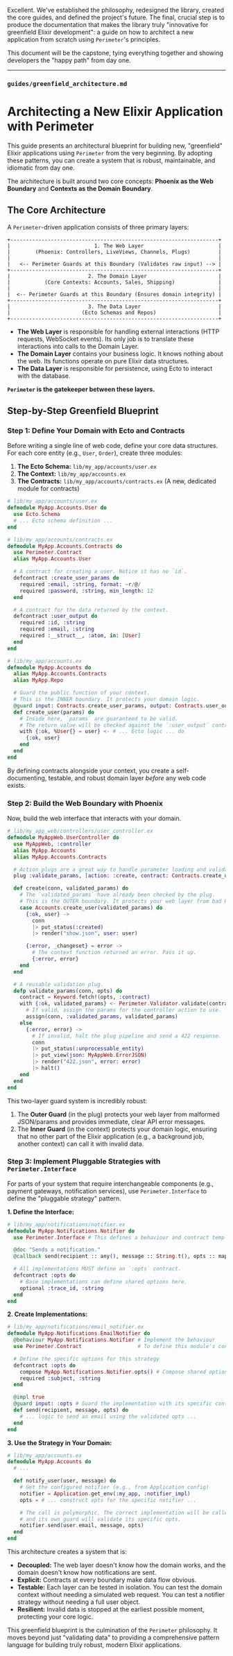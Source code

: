 Excellent. We've established the philosophy, redesigned the library, created the core guides, and defined the project's future. The final, crucial step is to produce the documentation that makes the library truly "innovative for greenfield Elixir development": a guide on how to architect a new application from scratch using `Perimeter`'s principles.

This document will be the capstone, tying everything together and showing developers the "happy path" from day one.

---

### `guides/greenfield_architecture.md`

# Architecting a New Elixir Application with Perimeter

This guide presents an architectural blueprint for building new, "greenfield" Elixir applications using `Perimeter` from the very beginning. By adopting these patterns, you can create a system that is robust, maintainable, and idiomatic from day one.

The architecture is built around two core concepts: **Phoenix as the Web Boundary** and **Contexts as the Domain Boundary**.

## The Core Architecture

A `Perimeter`-driven application consists of three primary layers:

```
+-------------------------------------------------------------------+
|                           1. The Web Layer                        |
|        (Phoenix: Controllers, LiveViews, Channels, Plugs)         |
|                                                                   |
|   <-- Perimeter Guards at this Boundary (Validates raw input) --> |
+-------------------------------------------------------------------+
|                         2. The Domain Layer                       |
|           (Core Contexts: Accounts, Sales, Shipping)              |
|                                                                   |
|  <-- Perimeter Guards at this Boundary (Ensures domain integrity) |
+-------------------------------------------------------------------+
|                         3. The Data Layer                         |
|                       (Ecto Schemas and Repos)                    |
+-------------------------------------------------------------------+
```

-   **The Web Layer** is responsible for handling external interactions (HTTP requests, WebSocket events). Its only job is to translate these interactions into calls to the Domain Layer.
-   **The Domain Layer** contains your business logic. It knows nothing about the web. Its functions operate on pure Elixir data structures.
-   **The Data Layer** is responsible for persistence, using Ecto to interact with the database.

**`Perimeter` is the gatekeeper between these layers.**

## Step-by-Step Greenfield Blueprint

### Step 1: Define Your Domain with Ecto and Contracts

Before writing a single line of web code, define your core data structures. For each core entity (e.g., `User`, `Order`), create three modules:

1.  **The Ecto Schema:** `lib/my_app/accounts/user.ex`
2.  **The Context:** `lib/my_app/accounts.ex`
3.  **The Contracts:** `lib/my_app/accounts/contracts.ex` (A new, dedicated module for contracts)

```elixir
# lib/my_app/accounts/user.ex
defmodule MyApp.Accounts.User do
  use Ecto.Schema
  # ... Ecto schema definition ...
end

# lib/my_app/accounts/contracts.ex
defmodule MyApp.Accounts.Contracts do
  use Perimeter.Contract
  alias MyApp.Accounts.User

  # A contract for creating a user. Notice it has no `id`.
  defcontract :create_user_params do
    required :email, :string, format: ~r/@/
    required :password, :string, min_length: 12
  end

  # A contract for the data returned by the context.
  defcontract :user_output do
    required :id, :string
    required :email, :string
    required :__struct__, :atom, in: [User]
  end
end

# lib/my_app/accounts.ex
defmodule MyApp.Accounts do
  alias MyApp.Accounts.Contracts
  alias MyApp.Repo

  # Guard the public function of your context.
  # This is the INNER boundary. It protects your domain logic.
  @guard input: Contracts.create_user_params, output: Contracts.user_output
  def create_user(params) do
    # Inside here, `params` are guaranteed to be valid.
    # The return value will be checked against the `:user_output` contract.
    with {:ok, %User{} = user} <- # ... Ecto logic ... do
      {:ok, user}
    end
  end
end
```
By defining contracts alongside your context, you create a self-documenting, testable, and robust domain layer *before* any web code exists.

### Step 2: Build the Web Boundary with Phoenix

Now, build the web interface that interacts with your domain.

```elixir
# lib/my_app_web/controllers/user_controller.ex
defmodule MyAppWeb.UserController do
  use MyAppWeb, :controller
  alias MyApp.Accounts
  alias MyApp.Accounts.Contracts

  # Action plugs are a great way to handle parameter loading and validation.
  plug :validate_params, [action: :create, contract: Contracts.create_user_params] when action in [:create]

  def create(conn, validated_params) do
    # The `validated_params` have already been checked by the plug.
    # This is the OUTER boundary. It protects your web layer from bad HTTP requests.
    case Accounts.create_user(validated_params) do
      {:ok, user} ->
        conn
        |> put_status(:created)
        |> render("show.json", user: user)

      {:error, _changeset} = error ->
        # The context function returned an error. Pass it up.
        {:error, error}
    end
  end

  # A reusable validation plug.
  defp validate_params(conn, opts) do
    contract = Keyword.fetch!(opts, :contract)
    with {:ok, validated_params} <- Perimeter.Validator.validate(contract, :input, conn.params) do
      # If valid, assign the params for the controller action to use.
      assign(conn, :validated_params, validated_params)
    else
      {:error, error} ->
        # If invalid, halt the plug pipeline and send a 422 response.
        conn
        |> put_status(:unprocessable_entity)
        |> put_view(json: MyAppWeb.ErrorJSON)
        |> render("422.json", error: error)
        |> halt()
    end
  end
end
```
This two-layer guard system is incredibly robust:
1.  The **Outer Guard** (in the plug) protects your web layer from malformed JSON/params and provides immediate, clear API error messages.
2.  The **Inner Guard** (in the context) protects your domain logic, ensuring that no other part of the Elixir application (e.g., a background job, another context) can call it with invalid data.

### Step 3: Implement Pluggable Strategies with `Perimeter.Interface`

For parts of your system that require interchangeable components (e.g., payment gateways, notification services), use `Perimeter.Interface` to define the "pluggable strategy" pattern.

**1. Define the Interface:**

```elixir
# lib/my_app/notifications/notifier.ex
defmodule MyApp.Notifications.Notifier do
  use Perimeter.Interface # This defines a behaviour and contract template

  @doc "Sends a notification."
  @callback send(recipient :: any(), message :: String.t(), opts :: map()) :: :ok | {:error, term()}

  # All implementations MUST define an `:opts` contract.
  defcontract :opts do
    # Base implementations can define shared options here.
    optional :trace_id, :string
  end
end
```

**2. Create Implementations:**

```elixir
# lib/my_app/notifications/email_notifier.ex
defmodule MyApp.Notifications.EmailNotifier do
  @behaviour MyApp.Notifications.Notifier # Implement the behaviour
  use Perimeter.Contract                  # To define this module's contract

  # Define the specific options for this strategy
  defcontract :opts do
    compose MyApp.Notifications.Notifier.opts() # Compose shared options
    required :subject, :string
  end

  @impl true
  @guard input: :opts # Guard the implementation with its specific contract
  def send(recipient, message, opts) do
    # ... logic to send an email using the validated opts ...
  end
end
```

**3. Use the Strategy in Your Domain:**

```elixir
# lib/my_app/accounts.ex
defmodule MyApp.Accounts do
  # ...

  def notify_user(user, message) do
    # Get the configured notifier (e.g., from Application config)
    notifier = Application.get_env(:my_app, :notifier_impl)
    opts = # ... construct opts for the specific notifier ...

    # The call is polymorphic. The correct implementation will be called,
    # and its own guard will validate its specific opts.
    notifier.send(user.email, message, opts)
  end
end
```
This architecture creates a system that is:
-   **Decoupled:** The web layer doesn't know how the domain works, and the domain doesn't know how notifications are sent.
-   **Explicit:** Contracts at every boundary make data flow obvious.
-   **Testable:** Each layer can be tested in isolation. You can test the domain context without needing a simulated web request. You can test a notifier strategy without needing a full user object.
-   **Resilient:** Invalid data is stopped at the earliest possible moment, protecting your core logic.

This greenfield blueprint is the culmination of the `Perimeter` philosophy. It moves beyond just "validating data" to providing a comprehensive pattern language for building truly robust, modern Elixir applications.